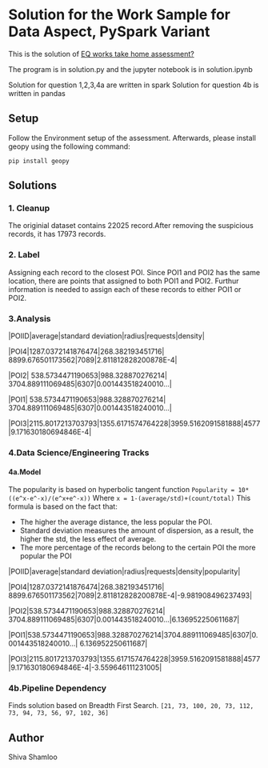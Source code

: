 
# Solution for the Work Sample for Data Aspect, PySpark Variant

This is the solution of [EQ works take home assessment?](https://gist.github.com/woozyking/f1d50e1fe1b3bf52e3748bc280cf941f#file-question-txt)

The program is in solution.py and the jupyter notebook is in solution.ipynb

Solution for question 1,2,3,4a are written in spark
Solution for question 4b is written in pandas

## Setup

Follow the Environment setup of the assessment. Afterwards, please install geopy using the following command:

```
pip install geopy
```

## Solutions

### 1. Cleanup
The originial dataset contains 22025 record.After removing the suspicious records, it has 17973 records.

### 2. Label
Assigning each record to the closest POI. Since POI1 and POI2 has the same location, there are points that assigned to both POI1 and POI2. Furthur information is needed to assign each of these records to either POI1 or POI2.

### 3.Analysis

|POIID|average|standard deviation|radius|requests|density|

|POI4|1287.0372141876474|268.382193451716| 8899.676501173562|7089|2.811812828200878E-4|

|POI2| 538.5734471190653|988.328870276214| 3704.889111069485|6307|0.001443518240010...|

|POI1| 538.5734471190653|988.328870276214| 3704.889111069485|6307|0.001443518240010...|

|POI3|2115.8017213703793|1355.6171574764228|3959.5162091581888|4577|9.171630180694846E-4|



### 4.Data Science/Engineering Tracks

#### 4a.Model
The popularity is based on hyperbolic tangent function 
`Popularity = 10*((e^x-e^-x)/(e^x+e^-x))`
Where 
`x = 1-(average/std)+(count/total)`
This formula is based on the fact that:
* The higher the average distance, the less popular the POI.
* Standard deviation measures the amount of dispersion, as a result, the higher the std, the less effect of average.
* The more percentage of the records belong to the certain POI the more popular the POI 

|POIID|average|standard deviation|radius|requests|density|popularity|

|POI4|1287.0372141876474|268.382193451716| 8899.676501173562|7089|2.811812828200878E-4|-9.981908496237493|

|POI2|538.5734471190653|988.328870276214| 3704.889111069485|6307|0.001443518240010...|6.136952250611687|

|POI1|538.5734471190653|988.328870276214|3704.889111069485|6307|0.001443518240010...| 6.136952250611687|

|POI3|2115.8017213703793|1355.6171574764228|3959.5162091581888|4577|9.171630180694846E-4|-3.559646111231005|

### 4b.Pipeline Dependency
Finds solution based on Breadth First Search.
`[21, 73, 100, 20, 73, 112, 73, 94, 73, 56, 97, 102, 36]` 

## Author

Shiva Shamloo
